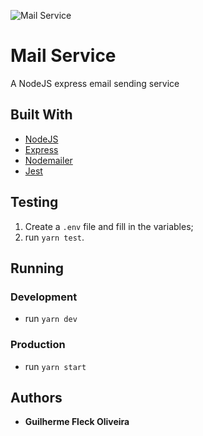 ![Mail Service](https://repository-images.githubusercontent.com/265396670/188ae280-9a14-11ea-905b-c3500aa67537)
# Mail Service

A NodeJS express email sending service

## Built With

* [NodeJS](https://nodejs.org/)
* [Express](https://expressjs.com/)
* [Nodemailer](https://nodemailer.com/)
* [Jest](https://jestjs.io/)

## Testing
1. Create a `.env` file and fill in the variables;
2. run `yarn test`.

## Running

### Development

* run `yarn dev`

### Production

* run `yarn start`

## Authors

* **Guilherme Fleck Oliveira** 
